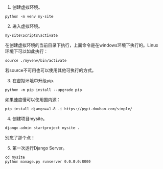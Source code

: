 1. 创建虚拟环境。
```
python -m venv my-site
```

2. 进入虚拟环境。
```
my-site\Scripts\activate
```
在创建虚拟环境的当前目录下执行，上面命令是在windows环境下执行的。Linux环境下可以如此执行：
```
source ./myvenv/bin/activate
```
若source不可用也可以使用其他可执行的方式。

3. 在虚拟环境中升级pip.
```
python -m pip install --upgrade pip
```
如果速度慢可以使用国内源：
```
pip install django==1.8 -i https://pypi.douban.com/simple/
```

4. 创建项目mysite。
```
django-admin startproject mysite .
```
别忘了那个点！

5. 第一次运行Django Server。
```
cd mysite
python manage.py runserver 0.0.0.0:8000
```